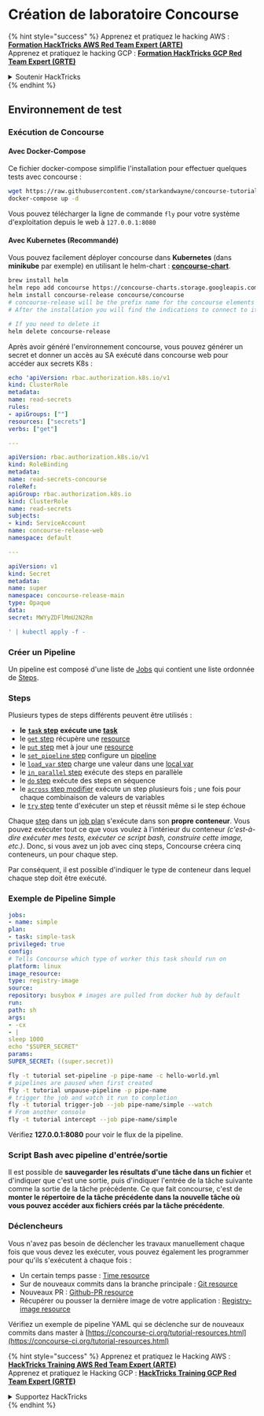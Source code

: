 # Création de laboratoire Concourse

{% hint style="success" %}
Apprenez et pratiquez le hacking AWS :<img src="../../.gitbook/assets/image (1) (1).png" alt="" data-size="line">[**Formation HackTricks AWS Red Team Expert (ARTE)**](https://training.hacktricks.xyz/courses/arte)<img src="../../.gitbook/assets/image (1) (1).png" alt="" data-size="line">\
Apprenez et pratiquez le hacking GCP : <img src="../../.gitbook/assets/image (2).png" alt="" data-size="line">[**Formation HackTricks GCP Red Team Expert (GRTE)**<img src="../../.gitbook/assets/image (2).png" alt="" data-size="line">](https://training.hacktricks.xyz/courses/grte)

<details>

<summary>Soutenir HackTricks</summary>

* Consultez les [**plans d'abonnement**](https://github.com/sponsors/carlospolop)!
* **Rejoignez le** 💬 [**groupe Discord**](https://discord.gg/hRep4RUj7f) ou le [**groupe telegram**](https://t.me/peass) ou **suivez** nous sur **Twitter** 🐦 [**@hacktricks\_live**](https://twitter.com/hacktricks\_live)**.**
* **Partagez des astuces de hacking en soumettant des PR aux** [**HackTricks**](https://github.com/carlospolop/hacktricks) et [**HackTricks Cloud**](https://github.com/carlospolop/hacktricks-cloud) dépôts github.

</details>
{% endhint %}

## Environnement de test

### Exécution de Concourse

#### Avec Docker-Compose

Ce fichier docker-compose simplifie l'installation pour effectuer quelques tests avec concourse :
```bash
wget https://raw.githubusercontent.com/starkandwayne/concourse-tutorial/master/docker-compose.yml
docker-compose up -d
```
Vous pouvez télécharger la ligne de commande `fly` pour votre système d'exploitation depuis le web à `127.0.0.1:8080`

#### Avec Kubernetes (Recommandé)

Vous pouvez facilement déployer concourse dans **Kubernetes** (dans **minikube** par exemple) en utilisant le helm-chart : [**concourse-chart**](https://github.com/concourse/concourse-chart).
```bash
brew install helm
helm repo add concourse https://concourse-charts.storage.googleapis.com/
helm install concourse-release concourse/concourse
# concourse-release will be the prefix name for the concourse elements in k8s
# After the installation you will find the indications to connect to it in the console

# If you need to delete it
helm delete concourse-release
```
Après avoir généré l'environnement concourse, vous pouvez générer un secret et donner un accès au SA exécuté dans concourse web pour accéder aux secrets K8s :
```yaml
echo 'apiVersion: rbac.authorization.k8s.io/v1
kind: ClusterRole
metadata:
name: read-secrets
rules:
- apiGroups: [""]
resources: ["secrets"]
verbs: ["get"]

---

apiVersion: rbac.authorization.k8s.io/v1
kind: RoleBinding
metadata:
name: read-secrets-concourse
roleRef:
apiGroup: rbac.authorization.k8s.io
kind: ClusterRole
name: read-secrets
subjects:
- kind: ServiceAccount
name: concourse-release-web
namespace: default

---

apiVersion: v1
kind: Secret
metadata:
name: super
namespace: concourse-release-main
type: Opaque
data:
secret: MWYyZDFlMmU2N2Rm

' | kubectl apply -f -
```
### Créer un Pipeline

Un pipeline est composé d'une liste de [Jobs](https://concourse-ci.org/jobs.html) qui contient une liste ordonnée de [Steps](https://concourse-ci.org/steps.html).

### Steps

Plusieurs types de steps différents peuvent être utilisés :

* **le** [**`task` step**](https://concourse-ci.org/task-step.html) **exécute une** [**task**](https://concourse-ci.org/tasks.html)
* le [`get` step](https://concourse-ci.org/get-step.html) récupère une [resource](https://concourse-ci.org/resources.html)
* le [`put` step](https://concourse-ci.org/put-step.html) met à jour une [resource](https://concourse-ci.org/resources.html)
* le [`set_pipeline` step](https://concourse-ci.org/set-pipeline-step.html) configure un [pipeline](https://concourse-ci.org/pipelines.html)
* le [`load_var` step](https://concourse-ci.org/load-var-step.html) charge une valeur dans une [local var](https://concourse-ci.org/vars.html#local-vars)
* le [`in_parallel` step](https://concourse-ci.org/in-parallel-step.html) exécute des steps en parallèle
* le [`do` step](https://concourse-ci.org/do-step.html) exécute des steps en séquence
* le [`across` step modifier](https://concourse-ci.org/across-step.html#schema.across) exécute un step plusieurs fois ; une fois pour chaque combinaison de valeurs de variables
* le [`try` step](https://concourse-ci.org/try-step.html) tente d'exécuter un step et réussit même si le step échoue

Chaque [step](https://concourse-ci.org/steps.html) dans un [job plan](https://concourse-ci.org/jobs.html#schema.job.plan) s'exécute dans son **propre conteneur**. Vous pouvez exécuter tout ce que vous voulez à l'intérieur du conteneur _(c'est-à-dire exécuter mes tests, exécuter ce script bash, construire cette image, etc.)_. Donc, si vous avez un job avec cinq steps, Concourse créera cinq conteneurs, un pour chaque step.

Par conséquent, il est possible d'indiquer le type de conteneur dans lequel chaque step doit être exécuté.

### Exemple de Pipeline Simple
```yaml
jobs:
- name: simple
plan:
- task: simple-task
privileged: true
config:
# Tells Concourse which type of worker this task should run on
platform: linux
image_resource:
type: registry-image
source:
repository: busybox # images are pulled from docker hub by default
run:
path: sh
args:
- -cx
- |
sleep 1000
echo "$SUPER_SECRET"
params:
SUPER_SECRET: ((super.secret))
```

```bash
fly -t tutorial set-pipeline -p pipe-name -c hello-world.yml
# pipelines are paused when first created
fly -t tutorial unpause-pipeline -p pipe-name
# trigger the job and watch it run to completion
fly -t tutorial trigger-job --job pipe-name/simple --watch
# From another console
fly -t tutorial intercept --job pipe-name/simple
```
Vérifiez **127.0.0.1:8080** pour voir le flux de la pipeline.

### Script Bash avec pipeline d'entrée/sortie

Il est possible de **sauvegarder les résultats d'une tâche dans un fichier** et d'indiquer que c'est une sortie, puis d'indiquer l'entrée de la tâche suivante comme la sortie de la tâche précédente. Ce que fait concourse, c'est de **monter le répertoire de la tâche précédente dans la nouvelle tâche où vous pouvez accéder aux fichiers créés par la tâche précédente**.

### Déclencheurs

Vous n'avez pas besoin de déclencher les travaux manuellement chaque fois que vous devez les exécuter, vous pouvez également les programmer pour qu'ils s'exécutent à chaque fois :

* Un certain temps passe : [Time resource](https://github.com/concourse/time-resource/)
* Sur de nouveaux commits dans la branche principale : [Git resource](https://github.com/concourse/git-resource)
* Nouveaux PR : [Github-PR resource](https://github.com/telia-oss/github-pr-resource)
* Récupérer ou pousser la dernière image de votre application : [Registry-image resource](https://github.com/concourse/registry-image-resource/)

Vérifiez un exemple de pipeline YAML qui se déclenche sur de nouveaux commits dans master à [https://concourse-ci.org/tutorial-resources.html](https://concourse-ci.org/tutorial-resources.html)

{% hint style="success" %}
Apprenez et pratiquez le Hacking AWS :<img src="../../.gitbook/assets/image (1) (1).png" alt="" data-size="line">[**HackTricks Training AWS Red Team Expert (ARTE)**](https://training.hacktricks.xyz/courses/arte)<img src="../../.gitbook/assets/image (1) (1).png" alt="" data-size="line">\
Apprenez et pratiquez le Hacking GCP : <img src="../../.gitbook/assets/image (2).png" alt="" data-size="line">[**HackTricks Training GCP Red Team Expert (GRTE)**<img src="../../.gitbook/assets/image (2).png" alt="" data-size="line">](https://training.hacktricks.xyz/courses/grte)

<details>

<summary>Supportez HackTricks</summary>

* Vérifiez les [**plans d'abonnement**](https://github.com/sponsors/carlospolop)!
* **Rejoignez le** 💬 [**groupe Discord**](https://discord.gg/hRep4RUj7f) ou le [**groupe telegram**](https://t.me/peass) ou **suivez** nous sur **Twitter** 🐦 [**@hacktricks\_live**](https://twitter.com/hacktricks\_live)**.**
* **Partagez des astuces de hacking en soumettant des PR aux** [**HackTricks**](https://github.com/carlospolop/hacktricks) et [**HackTricks Cloud**](https://github.com/carlospolop/hacktricks-cloud) dépôts github.

</details>
{% endhint %}
